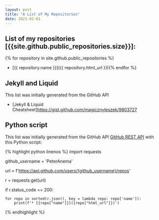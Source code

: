 ```yaml
---
layout: post
title: "A List of My Repositories"
date: 2021-02-01
---
```


## List of my repositories [{{site.github.public_repositories.size}}]:

{% for repository in site.github.public_repositories %}
  * [{{ repository.name }}]({{ repository.html_url }}){% endfor %}


## Jekyll and Liquid

This list was initially generated from the GitHub API

* [Jekyll & Liquid Cheatsheet]<https://gist.github.com/magicznyleszek/9803727>


## Python script

This list was initially generated from the GitHub API [GitHub REST API](https://docs.github.com/en/rest) with this Python script:

{% highlight python linenos %}
import requests

github_username = 'PeterAnema'

url = f'https://api.github.com/users/{github_username}/repos'

r = requests.get(url)

if r.status_code == 200:

    for repo in sorted(r.json(), key = lambda repo: repo['name']):
        print(f'* [{repo["name"]}]({repo["html_url"]})')
{% endhighlight %}
